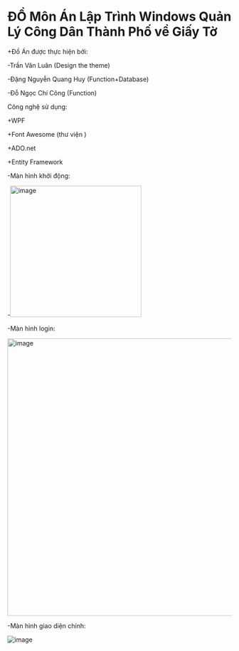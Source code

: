 # ĐỒ Môn Án Lập Trình Windows Quản Lý Công Dân Thành Phố về Giấy Tờ


+Đồ Án được thực hiện bởi:

-Trần Văn Luân (Design the theme)


-Đặng Nguyễn Quang Huy (Function+Database)


-Đỗ Ngọc Chí Công (Function)


Công nghệ sử dụng:

+WPF

+Font Awesome (thư viện )

+ADO.net

+Entity Framework

-Màn hình khởi động:


-<img width="295" alt="image" src="https://github.com/huydeptrai1/QLCDTPCuaHuy/assets/117000361/36aca661-40ee-418d-83f8-796a5534db4f">



-Màn hình login:



<img width="623" alt="image" src="https://github.com/huydeptrai1/QLCDTPCuaHuy/assets/117000361/5cdb877f-092a-4709-a642-15cf79f27654">

-Màn hình giao diện chính:


![image](https://github.com/huydeptrai1/QLCDTPCuaHuy/assets/117000361/d1bee599-f311-4f15-a233-4305b432b139)






